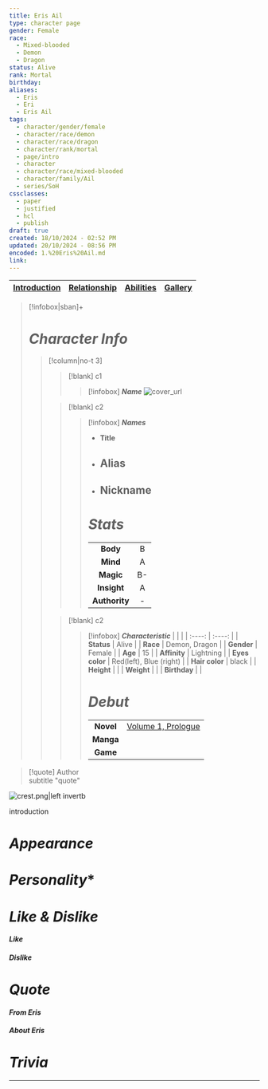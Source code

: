 ```yaml
---
title: Eris Ail
type: character page
gender: Female
race:
  - Mixed-blooded
  - Demon
  - Dragon
status: Alive
rank: Mortal
birthday: 
aliases:
  - Eris
  - Eri
  - Eris Ail
tags:
  - character/gender/female
  - character/race/demon
  - character/race/dragon
  - character/rank/mortal
  - page/intro
  - character
  - character/race/mixed-blooded
  - character/family/Ail
  - series/SoH
cssclasses:
  - paper
  - justified
  - hcl
  - publish
draft: true
created: 18/10/2024 - 02:52 PM
updated: 20/10/2024 - 08:56 PM
encoded: 1.%20Eris%20Ail.md
link: 
---
```


| [Introduction](1.%20Eris%20Ail.md) | [Relationship](2.%20Eris%20relationship.md) | [Abilities](3.%20Eris%20ability.md) | [Gallery](4.%20Eris%20gallery.md)|
|---|---|---|---|

>[!infobox|sban]+
> # ***Character Info*** 
>> [!column|no-t 3]
>>> [!blank] c1
>>>> [!infobox]  ***Name***
>>>>  ![cover_url](CardFrame.png)
>>
>>> [!blank] c2
>>>> [!infobox] ***Names***
>>>> - **Title**
>>>> - **Alias**
>>>> 	- 
>>>> - **Nickname**
>>>> 	- 
>>>> 
>>>> # ***Stats***
>>>> |  |  | 
>>>> | :----: | :----: | 
>>>> | **Body** | B |
>>>> | **Mind** | A |
>>>> | **Magic** | B- |
>>>> | **Insight** | A |
>>>> | **Authority** | - |
>> 
>>> [!blank] c2
>>>> [!infobox] ***Characteristic***
>>>> |  |  | 
>>>> | :----: | :----: |
>>>> | **Status** | Alive | 
>>>> | **Race** | Demon, Dragon | 
>>>> | **Gender** | Female |
>>>> | **Age** | 15 |
>>>> | **Affinity** | Lightning |
>>>> | **Eyes color** | Red(left), Blue (right) |
>>>> | **Hair color** | black |
>>>> | **Height** |  |
>>>> | **Weight** |  |
>>>> | **Birthday** |  |
>>>> 
>>>> # ***Debut***
>>>> |  |     |
>>>> | :---: | :---: |
>>>> | **Novel** | [Volume 1, Prologue](v1c0.md) |
>>>> | **Manga** |  |
>>>> | **Game** | |

> [!quote] Author <br> subtitle
> "quote"


![crest.png|left invertb](crest.png)

introduction

# *Appearance*



# *Personality**



# *Like & Dislike*

####  *Like*



####  *Dislike*



# *Quote*



####  *From Eris* 



####  *About Eris*



# *Trivia* 



---
